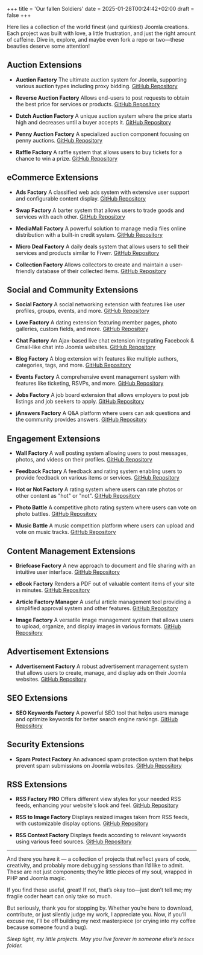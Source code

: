 +++
title = 'Our fallen Soldiers'
date = 2025-01-28T00:24:42+02:00
draft = false
+++

Here lies a collection of the world finest (and quirkiest) Joomla creations. Each project was built with love, a little frustration, and just the right amount of caffeine. Dive in, explore, and maybe even fork a repo or two—these beauties deserve some attention!

## Auction Extensions

- **Auction Factory**
  The ultimate auction system for Joomla, supporting various auction types including proxy bidding. [GitHub Repository](https://github.com/AndyTheFactory/thephpfactory-auction-factory)

- **Reverse Auction Factory**
  Allows end-users to post requests to obtain the best price for services or products. [GitHub Repository](https://github.com/AndyTheFactory/thephpfactory-reverse-auction-factory)

- **Dutch Auction Factory**
  A unique auction system where the price starts high and decreases until a buyer accepts it. [GitHub Repository](https://github.com/AndyTheFactory/thephpfactory-dutch-auction-factory)

- **Penny Auction Factory**
  A specialized auction component focusing on penny auctions. [GitHub Repository](https://github.com/AndyTheFactory/thephpfactory-penny-auction-factory)

- **Raffle Factory**
  A raffle system that allows users to buy tickets for a chance to win a prize. [GitHub Repository](https://github.com/AndyTheFactory/thephpfactory-raffle-factory)

## eCommerce Extensions

- **Ads Factory**
  A classified web ads system with extensive user support and configurable content display. [GitHub Repository](https://github.com/AndyTheFactory/thephpfactory-ads-factory)

- **Swap Factory**
  A barter system that allows users to trade goods and services with each other. [GitHub Repository](https://github.com/AndyTheFactory/thephpfactory-swap-factory)

- **MediaMall Factory**
  A powerful solution to manage media files online distribution with a built-in credit system. [GitHub Repository](https://github.com/AndyTheFactory/thephpfactory-mediamall-factory)

- **Micro Deal Factory**
  A daily deals system that allows users to sell their services and products similar to Fiverr. [GitHub Repository](https://github.com/AndyTheFactory/thephpfactory-micro-deal-factory)

- **Collection Factory**
  Allows collectors to create and maintain a user-friendly database of their collected items. [GitHub Repository](https://github.com/AndyTheFactory/thephpfactory-collection-factory)

## Social and Community Extensions

- **Social Factory**
  A social networking extension with features like user profiles, groups, events, and more. [GitHub Repository](https://github.com/AndyTheFactory/thephpfactory-social-factory)

- **Love Factory**
  A dating extension featuring member pages, photo galleries, custom fields, and more. [GitHub Repository](https://github.com/AndyTheFactory/thephpfactory-love-factory)

- **Chat Factory**
  An Ajax-based live chat extension integrating Facebook & Gmail-like chat into Joomla websites. [GitHub Repository](https://github.com/AndyTheFactory/thephpfactory-chat-factory)

- **Blog Factory**
  A blog extension with features like multiple authors, categories, tags, and more. [GitHub Repository](https://github.com/AndyTheFactory/thephpfactory-blog-factory)

- **Events Factory**
    A comprehensive event management system with features like ticketing, RSVPs, and more. [GitHub Repository](https://github.com/AndyTheFactory/thephpfactory-events-factory)

- **Jobs Factory**
    A job board extension that allows employers to post job listings and job seekers to apply. [GitHub Repository](https://github.com/AndyTheFactory/thephpfactory-jobs-factory)

- **jAnswers Factory**
  A Q&A platform where users can ask questions and the community provides answers. [GitHub Repository](https://github.com/AndyTheFactory/thephpfactory-janswers-factory)

## Engagement Extensions

- **Wall Factory**
    A wall posting system allowing users to post messages, photos, and videos on their profiles. [GitHub Repository](https://github.com/AndyTheFactory/thephpfactory-wall-factory)

- **Feedback Factory**
    A feedback and rating system enabling users to provide feedback on various items or services. [GitHub Repository](https://github.com/AndyTheFactory/thephpfactory-feedback-factory)

- **Hot or Not Factory**
    A rating system where users can rate photos or other content as "hot" or "not". [GitHub Repository](https://github.com/AndyTheFactory/thephpfactory-hot-or-not-factory)

- **Photo Battle**
    A competitive photo rating system where users can vote on photo battles. [GitHub Repository](https://github.com/AndyTheFactory/thephpfactory-photo-battle)

- **Music Battle**
    A music competition platform where users can upload and vote on music tracks. [GitHub Repository](https://github.com/AndyTheFactory/thephpfactory-music-battle)

## Content Management Extensions

- **Briefcase Factory**
  A new approach to document and file sharing with an intuitive user interface. [GitHub Repository](https://github.com/AndyTheFactory/thephpfactory-briefcase-factory)

- **eBook Factory**
  Renders a PDF out of valuable content items of your site in minutes. [GitHub Repository](https://github.com/AndyTheFactory/thephpfactory-ebook-factory)

- **Article Factory Manager**
  A useful article management tool providing a simplified approval system and other features. [GitHub Repository](https://github.com/AndyTheFactory/thephpfactory-article-factory-manager)

- **Image Factory**
    A versatile image management system that allows users to upload, organize, and display images in various formats. [GitHub Repository](https://github.com/AndyTheFactory/thephpfactory-image-factory)

## Advertisement Extensions

- **Advertisement Factory**
    A robust advertisement management system that allows users to create, manage, and display ads on their Joomla websites. [GitHub Repository](https://github.com/AndyTheFactory/thephpfactory-advertisement-factory)

## SEO Extensions

- **SEO Keywords Factory**
    A powerful SEO tool that helps users manage and optimize keywords for better search engine rankings. [GitHub Repository](https://github.com/AndyTheFactory/thephpfactory-seo-keywords-factory)

## Security Extensions

- **Spam Protect Factory**
    An advanced spam protection system that helps prevent spam submissions on Joomla websites. [GitHub Repository](https://github.com/AndyTheFactory/thephpfactory-spam-protect-factory)

## RSS Extensions

- **RSS Factory PRO**
  Offers different view styles for your needed RSS feeds, enhancing your website's look and feel. [GitHub Repository](https://github.com/AndyTheFactory/thephpfactory-rss-factory-pro)

- **RSS to Image Factory**
  Displays resized images taken from RSS feeds, with customizable display options. [GitHub Repository](https://github.com/AndyTheFactory/thephpfactory-rss-to-image-factory)

- **RSS Context Factory**
  Displays feeds according to relevant keywords using various feed sources. [GitHub Repository](https://github.com/AndyTheFactory/thephpfactory-rss-context-factory)

---

And there you have it — a collection of projects that reflect years of code, creativity, and probably more debugging sessions than I’d like to admit. These are not just components; they’re little pieces of my soul, wrapped in PHP and Joomla magic.

If you find these useful, great! If not, that’s okay too—just don’t tell me; my fragile coder heart can only take so much.

But seriously, thank you for stopping by. Whether you’re here to download, contribute, or just silently judge my work, I appreciate you. Now, if you’ll excuse me, I’ll be off building my next masterpiece (or crying into my coffee because someone found a bug).

*Sleep tight, my little projects. May you live forever in someone else’s `htdocs` folder.*